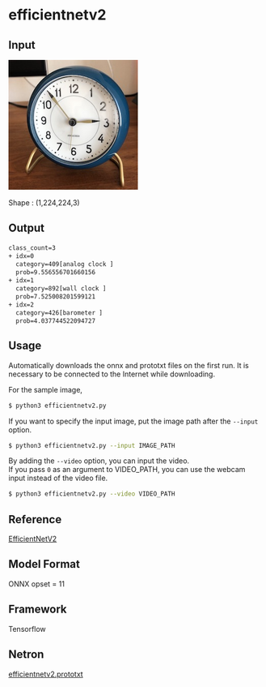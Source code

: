 # efficientnetv2

## Input

![Input](input.jpg)

Shape : (1,224,224,3)

## Output

```
class_count=3
+ idx=0
  category=409[analog clock ]
  prob=9.556556701660156
+ idx=1
  category=892[wall clock ]
  prob=7.525008201599121
+ idx=2
  category=426[barometer ]
  prob=4.037744522094727
```

## Usage
Automatically downloads the onnx and prototxt files on the first run.
It is necessary to be connected to the Internet while downloading.

For the sample image,
``` bash
$ python3 efficientnetv2.py
```

If you want to specify the input image, put the image path after the `--input` option.  
```bash
$ python3 efficientnetv2.py --input IMAGE_PATH
```

By adding the `--video` option, you can input the video.   
If you pass `0` as an argument to VIDEO_PATH, you can use the webcam input instead of the video file.
```bash
$ python3 efficientnetv2.py --video VIDEO_PATH
```


## Reference

[EfficientNetV2]( https://github.com/google/automl/tree/master/efficientnetv2 )


## Model Format

ONNX opset = 11

## Framework

Tensorflow

## Netron

[efficientnetv2.prototxt](https://netron.app/?url=https://storage.googleapis.com/ailia-models/efficientnetv2/efficientnetv2-b0.onnx.prototxt)
